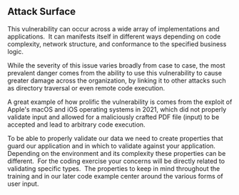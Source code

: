 ## Attack Surface

This vulnerability can occur across a wide array of implementations and applications.  It can manifests itself in different ways depending on code complexity, network structure, and conformance to the specified business logic.

While the severity of this issue varies broadly from case to case, the most prevalent danger comes from the ability to use this vulnerability to cause greater damage across the organization, by linking it to other attacks such as directory traversal or even remote code execution.

A great example of how prolific the vulnerability is comes from the exploit of Apple's macOS and iOS operating systems in 2021, which did not properly validate input and allowed for a maliciously crafted PDF file (input) to be accepted and lead to arbitrary code execution.

To be able to properly validate our data we need to create properties that guard our application and in which to validate against your application.  Depending on the environment and its complexity these properties can be different.  For the coding exercise your concerns will be directly related to validating specific types.  The properties to keep in mind throughout the training and in our later code example center around the various forms of user input.